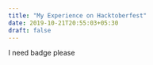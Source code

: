 ```yaml
---
title: "My Experience on Hacktoberfest"
date: 2019-10-21T20:55:03+05:30
draft: false
---
```


I need badge please

